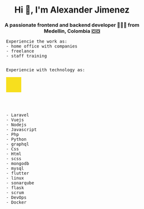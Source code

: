 

<h1 align="center">Hi 👋, I'm Alexander Jimenez</h1>

<h3 align="center">A passionate frontend and backend developer 👨🏻‍💻 from Medellin, Colombia 🇨🇴</h3>

  <pre align="left">
    Experiencie the work as:
    - home office with companies
    - freelance
    - staff training 
  </pre>
  <pre>
    Experiencie with technology as:
    
    <svg width="50px" height="50px" viewBox="0 0 50 50" version="1.1" xmlns="http://www.w3.org/2000/svg" xmlns:xlink="http://www.w3.org/1999/xlink" preserveAspectRatio="xMidYMid">
    <g>
        <path d="M0,0 L256,0 L256,256 L0,256 L0,0 Z" fill="#F7DF1E"></path>
        <path d="M67.311746,213.932292 L86.902654,202.076241 C90.6821079,208.777346 94.1202286,214.447137 102.367086,214.447137 C110.272203,214.447137 115.256076,211.354819 115.256076,199.326883 L115.256076,117.528787 L139.313575,117.528787 L139.313575,199.666997 C139.313575,224.58433 124.707759,235.925943 103.3984,235.925943 C84.1532952,235.925943 72.9819429,225.958603 67.3113397,213.93026" fill="#000000"></path>
        <path d="M152.380952,211.354413 L171.969422,200.0128 C177.125994,208.433981 183.827911,214.619835 195.684368,214.619835 C205.652521,214.619835 212.009041,209.635962 212.009041,202.762159 C212.009041,194.513676 205.479416,191.592025 194.481168,186.78207 L188.468419,184.202565 C171.111213,176.81473 159.597308,167.53534 159.597308,147.944838 C159.597308,129.901308 173.344508,116.153295 194.825752,116.153295 C210.119924,116.153295 221.117765,121.48094 229.021663,135.400432 L210.29059,147.428775 C206.166146,140.040127 201.699556,137.119289 194.826159,137.119289 C187.78047,137.119289 183.312254,141.587098 183.312254,147.428775 C183.312254,154.646349 187.78047,157.568406 198.089956,162.036622 L204.103924,164.614095 C224.553448,173.378641 236.067352,182.313448 236.067352,202.418387 C236.067352,224.071924 219.055137,235.927975 196.200432,235.927975 C173.860978,235.927975 159.425829,225.274311 152.381359,211.354413" fill="#000000"></path>
    </g>
</svg>

    
    
    
    - Laravel 
    - Vuejs
    - Nodejs 
    - Javascript
    - Php
    - Python
    - graphql
    - Css
    - Html
    - scss
    - mongodb
    - mysql
    - flutter
    - linux
    - sonarqube
    - flask
    - scrum
    - DevOps
    - Docker
    
  </pre>
